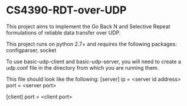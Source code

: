 # CS4390-RDT-over-UDP
This project aims to implement the Go Back N and Selective Repeat formulations of reliable data transfer over UDP.

This project runs on python 2.7+ and requires the following packages: configparser, socket

To use basic-udp-client and basic-udp-server, you will need to create a udp.conf file in the directory from which you are running them.

This file should look like the following:
\[server\]
ip = \<server id address\>
port = \<server port\>

\[client\]
port = \<client port\>

